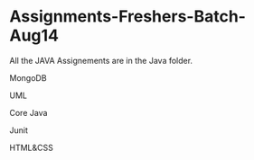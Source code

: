 # Assignments-Freshers-Batch-Aug14
All the JAVA Assignements are in the Java folder.  


MongoDB


UML


Core Java 


Junit 


HTML&CSS 


